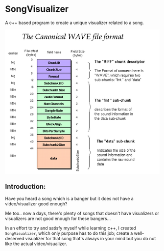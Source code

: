 # SongVisualizer
A c++ based program to create a unique visualizer related to a song.

<div 
  align="center"
  style="background-color: white;">
  <img src="pictures/WAV_format.gif">
</div>

## Introduction:
Have you heard a song which is a banger but it does not have a video/visualizer good enough?

Me too.. now a days, there's plenty of songs that doesn't have visualizers or visualizers are not good enough for these bangers...

In an effort to try and satisfy myself while learning c++, I created ``SongVisualizer``, which only purpose has to do this job; create a well-deserved visualizer for that song that's always in your mind but you do not like the actual video/visualizer.